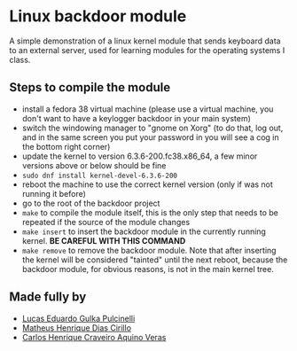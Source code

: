# Linux backdoor module
A simple demonstration of a linux kernel module that sends keyboard data to an external server, used for learning modules for the operating systems I class.

## Steps to compile the module
- install a fedora 38 virtual machine (please use a virtual machine, you don't want to have a keylogger backdoor in your main system)
- switch the windowing manager to "gnome on Xorg" (to do that, log out, and in the same screen you put your password in you will see a cog in the bottom right corner)
- update the kernel to version 6.3.6-200.fc38.x86\_64, a few minor versions above or below should be fine
- `sudo dnf install kernel-devel-6.3.6-200`
- reboot the machine to use the correct kernel version (only if was not running it before)
- go to the root of the backdoor project
- `make` to compile the module itself, this is the only step that needs to be repeated if the source of the module changes
- `make insert` to insert the backdoor module in the currently running kernel. **BE CAREFUL WITH THIS COMMAND**
- `make remove` to remove the backdoor module. Note that after inserting the kernel will be considered "tainted" until the next reboot, because the backdoor module, for obvious reasons, is not in the main kernel tree.

## Made fully by
- [Lucas Eduardo Gulka Pulcinelli](https://github.com/lucasgpulcinelli)
- [Matheus Henrique Dias Cirillo](https://github.com/cirillom)
- [Carlos Henrique Craveiro Aquino Veras](https://github.com/CarlosCraveiro) 

